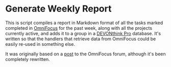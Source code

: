 Generate Weekly Report
======================

This is script compiles a report in Markdown format of all the tasks marked completed in [OmniFocus][1] for the past week, along with all the projects currently active, and adds it to a group in a [DEVONthink Pro][2] database. It's written so that the handlers that retrieve data from OmniFocus could be easily re-used in something else.

It was originally based on a [post][3] to the OmniFocus forum, although it's been completely rewritten.

[1]: http://www.omnigroup.com/omnifocus/
[2]: http://www.devontechnologies.com/products/devonthink/overview.html
[3]: http://forums.omnigroup.com/showthread.php?t=23290
